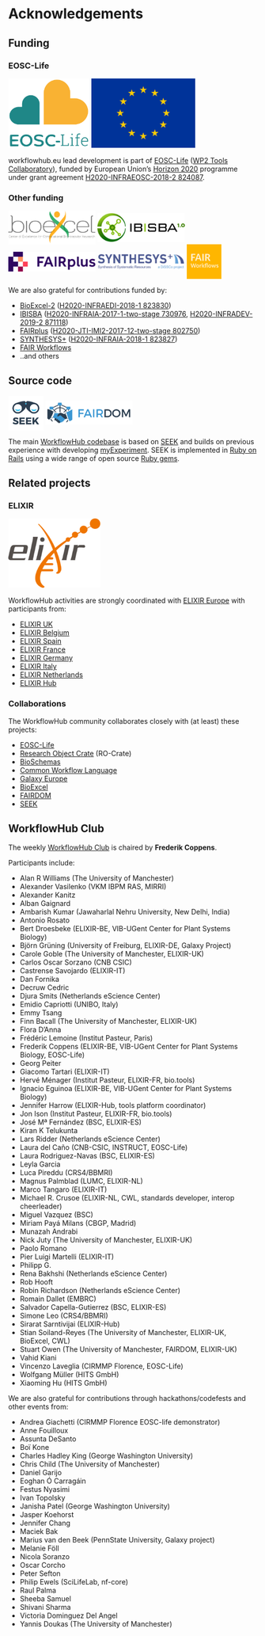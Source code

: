 # Acknowledgements

## Funding

<!-- NOTE: Always update list below AND section on the index.md page -->

### EOSC-Life

<p>
  <a title="EOSC-Life" href="https://www.eosc-life.eu/"><img src="/logo/eosc-life.svg" style="max-height: 10em; max-width: 45%" alt="EOSC-Life" /></a>
  <a rel="http://schema.org/funding" title="H2020-INFRAEOSC-2018-2 824087" href="https://cordis.europa.eu/project/id/824087"><img src="/logo/Flag_of_Europe.svg" style="max-height: 10em; max-width: 45%" alt="EU" /></a>
</p>

workflowhub.eu lead development is part of [EOSC-Life](https://www.eosc-life.eu/) ([WP2 Tools Collaboratory](https://github.com/eosc-life/tools-collaboratory-roadmap)), funded by European Union’s [Horizon 2020](https://ec.europa.eu/programmes/horizon2020/) programme under grant agreement [H2020-INFRAEOSC-2018-2 824087](https://cordis.europa.eu/project/id/824087).  

### Other funding

<p class="logos">
  <a title="BioExcel2" href="https://bioexcel.eu/"><img src="/logo/BioExcel_logo_payoff_cropped.svg" style="max-height: 5em; max-width: 35%; vertical-align: middle" alt="BioExcel" /></a>
  <a title="IBISBA" href="https://www.ibisba.eu/"><img src="/logo/ibisba-logo.png" style="max-height: 5em; max-width: 35%; vertical-align: middle" alt="IBISBA" /></a>
  <a title="FAIRplus" href="https://fairplus-project.eu/"><img src="/logo/fairplus-logo.png" style="max-height: 5em; max-width: 35%; vertical-align: middle" alt="FAIRplus" /></a>
  <a title="SYNTHESYS+" href="https://www.synthesys.info/"><img src="/logo/synthesys-plus-logo-white.png" style="max-height: 5em; max-width: 35%; vertical-align: middle" alt="SYNTHESYS+" /></a>
  <a title="FAIR Workflows" href="https://fair-workflows.github.io/project.html"><img src="/logo/fair-workflows.png" style="max-height: 5em; max-width: 35%; vertical-align: middle" alt="FAIR Workflows" /></a>
</p>

We are also grateful for contributions funded by:
* [BioExcel-2](https://bioexcel.eu/) ([H2020-INFRAEDI-2018-1 823830](https://cordis.europa.eu/project/id/823830))
* [IBISBA](https://www.ibisba.eu/) ([H2020-INFRAIA-2017-1-two-stage 730976](https://cordis.europa.eu/project/id/730976), [H2020-INFRADEV-2019-2 871118](https://cordis.europa.eu/project/id/871118))
* [FAIRplus](https://fairplus-project.eu/) ([H2020-JTI-IMI2-2017-12-two-stage 802750](https://cordis.europa.eu/project/id/802750))
* [SYNTHESYS+](https://www.synthesys.info/) ([H2020-INFRAIA-2018-1 823827](https://cordis.europa.eu/project/id/823827))
* [FAIR Workflows](https://fair-workflows.github.io/project.html)
* ..and others


## Source code

<p>
  <a title="SEEK for Science" href="https://seek4science.org/about_us.html"><img src="/logo/seek.svg?20201014" style="max-height: 5em; max-width: 35%; vertical-align: middle" alt="SEEK" /></a>
  <a title="FAIRDOM" href="https://fair-dom.org/"><img src="/logo/fairdom-logo-fixed-colours.svg" style="max-height: 5em; max-width: 35%; vertical-align: middle" alt="FAIRDOM" /></a>
</p>

The main [WorkflowHub codebase](https://github.com/seek4science/seek/tree/workflow) is based on [SEEK](https://seek4science.org/about_us.html) and builds on previous experience with developing [myExperiment](https://www.myexperiment.org/about). SEEK is implemented in [Ruby on Rails](https://rubyonrails.org/) using a wide range of open source [Ruby gems](https://github.com/seek4science/seek/blob/workflowhub/Gemfile.lock).

## Related projects

### ELIXIR

<p>
  <a title="ELIXIR Europe" href="https://elixir-europe.org/"><img src="/logo/ELIXIR_logo_white_background.png" style="max-height: 10em; max-width: 45%" alt="ELIXIR" /></a>
</p>

WorkflowHub activities are strongly coordinated with [ELIXIR Europe](https://elixir-europe.org/) with participants from:
 
 * [ELIXIR UK](https://elixir-europe.org/about-us/who-we-are/nodes/uk)
 * [ELIXIR Belgium](https://elixir-europe.org/about-us/who-we-are/nodes/belgium)
 * [ELIXIR Spain](https://elixir-europe.org/about-us/who-we-are/nodes/spain)
 * [ELIXIR France](https://elixir-europe.org/about-us/who-we-are/nodes/france)
 * [ELIXIR Germany](https://elixir-europe.org/about-us/who-we-are/nodes/germany)
 * [ELIXIR Italy](https://www.elixir-europe.org/about-us/who-we-are/nodes/italy)
 * [ELIXIR Netherlands](https://www.elixir-europe.org/about-us/who-we-are/nodes/netherlands)
 * [ELIXIR Hub](https://elixir-europe.org/about-us/who-we-are/hub)

### Collaborations

The WorkflowHub community collaborates closely with (at least) these projects:

 * [EOSC-Life](https://eosc-life.eu/)
 * [Research Object Crate](https://w3id.org/ro/crate) (RO-Crate)
 * [BioSchemas](https://bioschemas.org/)
 * [Common Workflow Language](https://www.commonwl.org/)
 * [Galaxy Europe](https://galaxyproject.eu/)
 * [BioExcel](https://bioexcel.eu/)
 * [FAIRDOM](https://fair-dom.org)
 * [SEEK](https://seek4science.org/)

## WorkflowHub Club

The weekly [WorkflowHub Club](https://s.apache.org/workflowhub-minutes) is chaired by **Frederik Coppens**.

Participants include:

* Alan R Williams (The University of Manchester)
* Alexander Vasilenko (VKM IBPM RAS, MIRRI)
* Alexander Kanitz
* Alban Gaignard
* Ambarish Kumar (Jawaharlal Nehru University, New Delhi, India)
* Antonio Rosato
* Bert Droesbeke (ELIXIR-BE, VIB-UGent Center for Plant Systems Biology)
* Björn Grüning (University of Freiburg, ELIXIR-DE, Galaxy Project)
* Carole Goble (The University of Manchester, ELIXIR-UK)
* Carlos Oscar Sorzano (CNB CSIC)
* Castrense Savojardo (ELIXIR-IT)
* Dan Fornika
* Decruw Cedric
* Djura Smits (Netherlands eScience Center)
* Emidio Capriotti (UNIBO, Italy)
* Emmy Tsang
* Finn Bacall (The University of Manchester, ELIXIR-UK)
* Flora D’Anna
* Frédéric Lemoine (Institut Pasteur, Paris)
* Frederik Coppens (ELIXIR-BE, VIB-UGent Center for Plant Systems Biology, EOSC-Life)
* Georg Peiter
* Giacomo Tartari (ELIXIR-IT)
* Hervé Ménager (Institut Pasteur, ELIXIR-FR, bio.tools)
* Ignacio Eguinoa (ELIXIR-BE, VIB-UGent Center for Plant Systems Biology)
* Jennifer Harrow (ELIXIR-Hub, tools platform coordinator)
* Jon Ison (Institut Pasteur, ELIXIR-FR, bio.tools)
* José Mª Fernández (BSC, ELIXIR-ES)
* Kiran K Telukunta
* Lars Ridder (Netherlands eScience Center)
* Laura del Caño (CNB-CSIC, INSTRUCT, EOSC-Life)
* Laura Rodriguez-Navas (BSC, ELIXIR-ES)
* Leyla Garcia
* Luca Pireddu (CRS4/BBMRI)
* Magnus Palmblad (LUMC, ELIXIR-NL)
* Marco Tangaro (ELIXIR-IT)
* Michael R. Crusoe (ELIXIR-NL, CWL, standards developer, interop cheerleader)
* Miguel Vazquez (BSC)
* Miriam Payá Milans (CBGP, Madrid)
* Munazah Andrabi
* Nick Juty (The University of Manchester, ELIXIR-UK)
* Paolo Romano
* Pier Luigi Martelli (ELIXIR-IT)
* Philipp G.
* Rena Bakhshi (Netherlands eScience Center)
* Rob Hooft
* Robin Richardson (Netherlands eScience Center)
* Romain Dallet (EMBRC)
* Salvador Capella-Gutierrez (BSC, ELIXIR-ES)
* Simone Leo (CRS4/BBMRI)
* Sirarat Sarntivijai (ELIXIR-Hub)
* Stian Soiland-Reyes (The University of Manchester, ELIXIR-UK, BioExcel, CWL)
* Stuart Owen (The University of Manchester, FAIRDOM, ELIXIR-UK)
* Vahid Kiani
* Vincenzo Laveglia (CIRMMP Florence, EOSC-Life)
* Wolfgang Müller (HITS GmbH)
* Xiaoming Hu (HITS GmbH)

We are also grateful for contributions through hackathons/codefests and other events from:

* Andrea Giachetti (CIRMMP Florence EOSC-life demonstrator)
* Anne Fouilloux
* Assunta DeSanto
* Boï Kone
* Charles Hadley King (George Washington University)
* Chris Child (The University of Manchester)
* Daniel Garijo 
* Eoghan Ó Carragáin 
* Festus Nyasimi
* Ivan Topolsky
* Janisha Patel (George Washington University)
* Jasper Koehorst
* Jennifer Chang
* Maciek Bak
* Marius van den Beek (PennState University, Galaxy project)
* Melanie Föll
* Nicola Soranzo
* Oscar Corcho 
* Peter Sefton 
* Philip Ewels (SciLifeLab, nf-core)
* Raul Palma 
* Sheeba Samuel
* Shivani Sharma
* Victoria Dominguez Del Angel
* Yannis Doukas (The University of Manchester)


